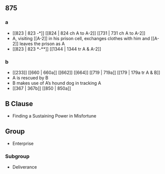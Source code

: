 ## 875
### a
- [[823 | 823 -*]] [[824 | 824 ch A to A-2]] [[731 | 731 ch A to A-2]] 
- A, visiting [[A-2]] in his prison cell, exchanges clothes with him and [[A-2]] leaves the prison as A
- [[823 | 823 *-**]] [[1344 | 1344 tr A &amp; A-2]] 

### b
- [[233]] [[660 | 660a]] [[662]] [[664]] [[719 | 719a]] [[179 | 179a tr A &amp; B]] 
- A is rescued by B
- B makes use of A’s hound dog in tracking A
- [[367 | 367b]] [[850 | 850a]] 

## B Clause
- Finding a Sustaining Power in Misfortune

## Group
- Enterprise

### Subgroup
- Deliverance

